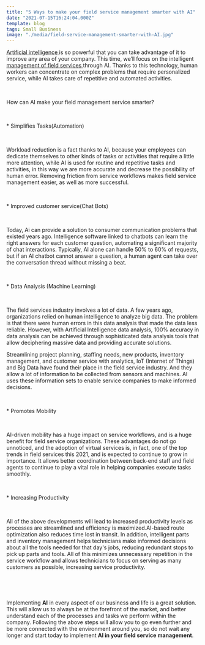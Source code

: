 ```yaml
---
title: "5 Ways to make your field service management smarter with AI"
date: "2021-07-15T16:24:04.000Z"
template: blog
tags: Small Business
image: "./media/field-service-management-smarter-with-AI.jpg"
---
```


<a target="_blank" href="https://www.cobuildlab.com/blog/these-4-types-of-artificial-intelligence-will-transform-the-world-we-live-in/">  Artificial intelligence </a> is so powerful that you can take advantage of it to improve any area of your company. This time, we’ll focus on the intelligent <a target="_blank" href="https://www.cobuildlab.com/blog/top-field-service-management-software/">  management of field services </a> through AI. Thanks to this technology, human workers can concentrate on complex problems that require personalized service, while AI takes care of repetitive and automated activities.

<br>

<title-2>How can AI make your field management service smarter?</title-2>

<br>

<title-3>* Simplifies Tasks(Automation)</title-3>

<br>

Workload reduction is a fact thanks to AI, because your employees can dedicate themselves to other kinds of tasks or activities that require a little more attention, while AI is used for routine and repetitive tasks and activities, in this way we are more accurate and decrease the possibility of human error. Removing friction from service workflows makes field service management easier, as well as more successful.   

<br>

<title-3>* Improved customer service(Chat Bots)</title-3>

<br>

Today, Ai can provide a solution to consumer communication problems that existed years ago. Intelligence software linked to chatbots can learn the right answers for each customer question, automating a significant majority of chat interactions. Typically, AI alone can handle 50% to 60% of requests, but if an AI chatbot cannot answer a question, a human agent can take over the conversation thread without missing a beat. 

<br>

<title-3>* Data Analysis (Machine Learning)</title-3>

<br>

The field services industry involves a lot of data. A few years ago, organizations relied on human intelligence to analyze big data. The problem is that there were human errors in this data analysis that made the data less reliable. However, with Artificial Intelligence data analysis, 100% accuracy in data analysis can be achieved  through sophisticated data analysis tools that allow deciphering massive data and providing accurate solutions.

Streamlining project planning, staffing needs, new products, inventory management, and customer service with analytics, IoT (Internet of Things) and Big Data have found their place in the field service industry. And they allow a lot of information to be collected from sensors and machines. AI uses these information sets to enable service companies to make informed decisions.

<br>

<title-3>* Promotes Mobility</title-3>

<br>

AI-driven mobility has a huge impact on service workflows, and is a huge benefit for field service organizations. These advantages do not go unnoticed, and the adoption of virtual services is, in fact, one of the top trends in field services this 2021, and is expected to continue to grow in importance.  It allows better coordination between back-end staff and field agents to continue to play a vital role in helping companies execute tasks smoothly.  

<br>

<title-3>* Increasing Productivity</title-3>

<br>

All of the above developments will lead to increased productivity levels as processes are streamlined and efficiency is maximized.AI-based route optimization also reduces time lost in transit. In addition, intelligent parts and inventory management helps technicians make informed decisions about all the tools needed for that day's jobs, reducing redundant stops to pick up parts and tools. All of this minimizes unnecessary repetition in the service workflow and allows technicians to focus on serving as many customers as possible, increasing service productivity. 

<br>

<youtube-video id="kfbYOoSxOTs"></youtube-video>

<br>

Implementing **AI** in every aspect of our business and life is a great solution. This will allow us to always be at the forefront of the market, and better understand each of the processes and tasks we perform within the company. Following the above steps will allow you to go even further and be more connected with the environment around you, so do not wait any longer and start today to implement **AI in your field service management**. 

